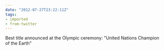 ```yaml
---
date: "2012-07-27T23:22:11Z"
tags:
- imported
- from-twitter
---
```

Best title announced at the Olympic ceremony: "United Nations Champion of the Earth"
